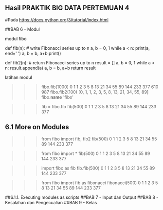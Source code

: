 ## Hasil PRAKTIK BIG DATA PERTEMUAN 4

#Pada https://docs.python.org/3/tutorial/index.html

##BAB 6 - Modul

modul fibo

def fib(n):    # write Fibonacci series up to n
    a, b = 0, 1
    while a < n:
        print(a, end=' ')
        a, b = b, a+b
    print()

def fib2(n):   # return Fibonacci series up to n
    result = []
    a, b = 0, 1
    while a < n:
        result.append(a)
        a, b = b, a+b
    return result


latihan modul

>>> fibo.fib(1000)
0 1 1 2 3 5 8 13 21 34 55 89 144 233 377 610 987
>>> fibo.fib2(100)
[0, 1, 1, 2, 3, 5, 8, 13, 21, 34, 55, 89]
>>> fibo.__name__
'fibo'

>>> fib = fibo.fib
>>> fib(500)
0 1 1 2 3 5 8 13 21 34 55 89 144 233 377

## 6.1 More on Modules
>>> from fibo import fib, fib2
>>> fib(500)
0 1 1 2 3 5 8 13 21 34 55 89 144 233 377

>>> from fibo import *
>>> fib(500)
0 1 1 2 3 5 8 13 21 34 55 89 144 233 377

>>> import fibo as fib
>>> fib.fib(500)
0 1 1 2 3 5 8 13 21 34 55 89 144 233 377

>>> from fibo import fib as fibonacci
>>> fibonacci(500)
0 1 1 2 3 5 8 13 21 34 55 89 144 233 377

##6.1.1. Executing modules as scripts
##BAB 7 - Input dan Output
##BAB 8 - Kesalahan dan Pengecualian
##BAB 9 - Kelas
